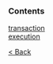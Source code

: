 ### Contents
[transaction](./transaction.md)  
[execution](./execution.md)  

[< Back](./docs/README.md)
